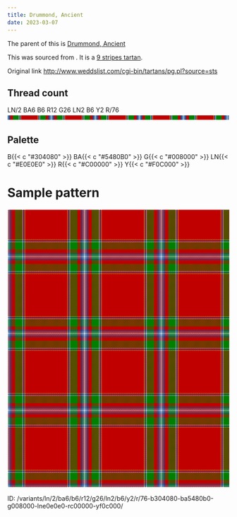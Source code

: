 ```yaml
---
title: Drummond, Ancient
date: 2023-03-07
---
```

The parent of this is [Drummond, Ancient](/tartans/ln/2/ba6/b6/r12/g26/ln2/b6/y2/r/76/)


This was sourced from <no value>.  It is a [9 stripes tartan](/stripes/stripes9/).

Original link http://www.weddslist.com/cgi-bin/tartans/pg.pl?source=sts

## Thread count
LN/2 BA6 B6 R12 G26 LN2 B6 Y2 R/76
![Sett](sett.png)

## Palette
B{{< c "#304080" >}} BA{{< c "#5480B0" >}} G{{< c "#008000" >}} LN{{< c "#E0E0E0" >}} R{{< c "#C00000" >}} Y{{< c "#F0C000" >}}

# Sample pattern

![Tartan detail](tartan.png "LN/2 BA6 B6 R12 G26 LN2 B6 Y2 R/76 tartan")

ID: /variants/ln/2/ba6/b6/r12/g26/ln2/b6/y2/r/76-b304080-ba5480b0-g008000-lne0e0e0-rc00000-yf0c000/